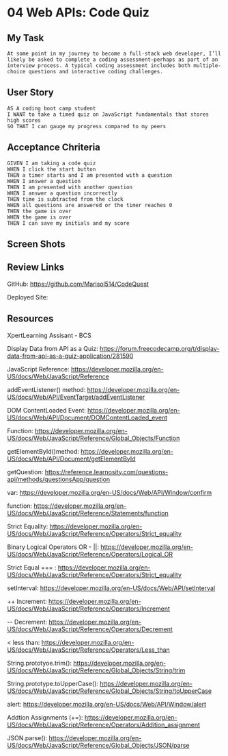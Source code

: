 # 04 Web APIs: Code Quiz

## My Task
```
At some point in my journey to become a full-stack web developer, I’ll likely be asked to complete a coding assessment—perhaps as part of an interview process. A typical coding assessment includes both multiple-choice questions and interactive coding challenges.
```
## User Story

```
AS A coding boot camp student
I WANT to take a timed quiz on JavaScript fundamentals that stores high scores
SO THAT I can gauge my progress compared to my peers
```

## Acceptance Chriteria
```
GIVEN I am taking a code quiz
WHEN I click the start button
THEN a timer starts and I am presented with a question
WHEN I answer a question
THEN I am presented with another question
WHEN I answer a question incorrectly
THEN time is subtracted from the clock
WHEN all questions are answered or the timer reaches 0
THEN the game is over
WHEN the game is over
THEN I can save my initials and my score
```
## Screen Shots

## Review Links

GitHub: https://github.com/Marisol514/CodeQuest

Deployed Site: 

## Resources

XpertLearning Assisant - BCS

Display Data from API as a Quiz: https://forum.freecodecamp.org/t/display-data-from-api-as-a-quiz-application/281590

JavaScript Reference: https://developer.mozilla.org/en-US/docs/Web/JavaScript/Reference 

addEventListener() method: https://developer.mozilla.org/en-US/docs/Web/API/EventTarget/addEventListener

DOM ContentLoaded Event: https://developer.mozilla.org/en-US/docs/Web/API/Document/DOMContentLoaded_event

Function: https://developer.mozilla.org/en-US/docs/Web/JavaScript/Reference/Global_Objects/Function 

getElementById()method: https://developer.mozilla.org/en-US/docs/Web/API/Document/getElementById

getQuestion: https://reference.learnosity.com/questions-api/methods/questionsApp/question

var: https://developer.mozilla.org/en-US/docs/Web/API/Window/confirm

function: https://developer.mozilla.org/en-US/docs/Web/JavaScript/Reference/Statements/function

Strict Equality: https://developer.mozilla.org/en-US/docs/Web/JavaScript/Reference/Operators/Strict_equality 

Binary Logical Operators  OR - ||: https://developer.mozilla.org/en-US/docs/Web/JavaScript/Reference/Operators/Logical_OR

Strict Equal === : https://developer.mozilla.org/en-US/docs/Web/JavaScript/Reference/Operators/Strict_equality  

setInterval: https://developer.mozilla.org/en-US/docs/Web/API/setInterval

++ Increment: https://developer.mozilla.org/en-US/docs/Web/JavaScript/Reference/Operators/Increment

-- Decrement: https://developer.mozilla.org/en-US/docs/Web/JavaScript/Reference/Operators/Decrement

< less than: https://developer.mozilla.org/en-US/docs/Web/JavaScript/Reference/Operators/Less_than

String.prototyoe.trim(): https://developer.mozilla.org/en-US/docs/Web/JavaScript/Reference/Global_Objects/String/trim

String.prototype.toUpperCase(): https://developer.mozilla.org/en-US/docs/Web/JavaScript/Reference/Global_Objects/String/toUpperCase

alert: https://developer.mozilla.org/en-US/docs/Web/API/Window/alert

Addtion Assignments (+=): https://developer.mozilla.org/en-US/docs/Web/JavaScript/Reference/Operators/Addition_assignment

JSON.parse(): https://developer.mozilla.org/en-US/docs/Web/JavaScript/Reference/Global_Objects/JSON/parse
